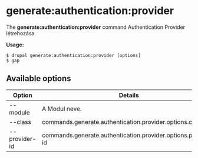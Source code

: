 # generate:authentication:provider
The **generate:authentication:provider** command Authentication Provider létrehozása

**Usage:**
```
$ drupal generate:authentication:provider [options] 
$ gap  
```

## Available options
Option | Details
-------|-------------
--module | A Modul neve.
--class | commands.generate.authentication.provider.options.class
--provider-id | commands.generate.authentication.provider.options.provider-id
